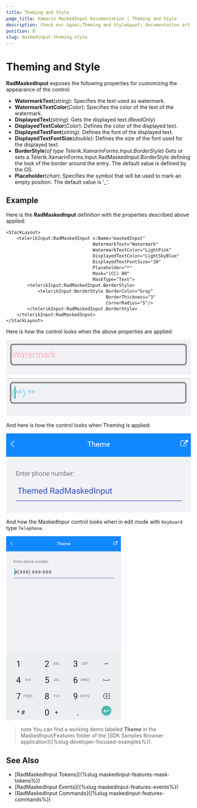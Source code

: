 ```yaml
---
title: Theming and Style
page_title: Xamarin MaskedInput Documentation | Theming and Style
description: Check our &quot;Theming and Style&quot; documentation article for Telerik MaskedInput for Xamarin control.
position: 8
slug: maskedinput-theming-style
---
```


# Theming and Style

**RadMaskedInput** exposes the following properties for customizing the appearance of the control: 

* **WatermarkText**(*string*): Specifies the text used as watermark.
* **WatermarkTextColor**(*Color*): Specifies the color of the text of the watermark.
* **DisplayedText**(*string*): Gets the displayed text.(*ReadOnly*) 
* **DisplayedTextColor**(*Color*): Defines the color of the displayed text.
* **DisplayedTextFont**(*string*): Defines the font of the displayed text.
* **DisplayedTextFontSize**(*double*): Defines the size of the font used for the displayed text.
* **BorderStyle**(*of type Telerik.XamarinForms.Input.BorderStyle*) Gets or sets a Telerik.XamarinForms.Input.RadMaskedInput.BorderStyle defining the look of the border around the entry. The default value is defined by the OS.
* **Placeholder**(*char*): Specifies the symbol that will be used to mark an empty position. The default value is '_'.

## Example

Here is the **RadMaskedInput** definition with the properties described above applied:

```XAML
<StackLayout>
    <telerikInput:RadMaskedInput x:Name="maskedInput"
                                 WatermarkText="Watermark"
                                 WatermarkTextColor="LightPink"
                                 DisplayedTextColor="LightSkyBlue"
                                 DisplayedTextFontSize="20"
                                 Placeholder="*"
                                 Mask="(CC) 00"
                                 MaskType="Text">
        <telerikInput:RadMaskedInput.BorderStyle>
            <telerikInput:BorderStyle BorderColor="Gray" 
                                      BorderThickness="3" 
                                      CornerRadius="5"/>
        </telerikInput:RadMaskedInput.BorderStyle>
    </telerikInput:RadMaskedInput>
</StackLayout>
```

Here is how the control looks when the above properties are applied:

![rejected-symbol-error](images/maskedinput-style.png)

And here is how the control looks when Theming is applied:

![Styling](images/maskedinput-theme.png)

And how the MaskedInpur control looks when in edit mode with `Keyboard` type `Telephone`.

![Telephone masked](images/maskedinput-telephone.png)

>note You can find a working demo labeled **Theme** in the MaskedInput/Features folder of the [SDK Samples Browser application]({%slug developer-focused-examples%}). 

## See Also

* [RadMaskedInput Tokens]({%slug maskedinput-features-mask-tokens%})
* [RadMaskedInput Events]({%slug maskedinput-features-events%})
* [RadMaskedInput Commands]({%slug maskedinput-features-commands%})